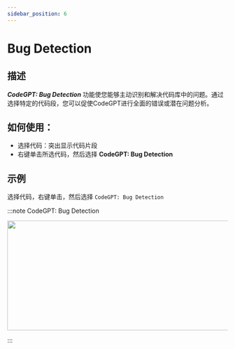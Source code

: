 ```yaml
---
sidebar_position: 6
---
```


# Bug Detection

## 描述
***CodeGPT: Bug Detection*** 功能使您能够主动识别和解决代码库中的问题。通过选择特定的代码段，您可以促使CodeGPT进行全面的错误或潜在问题分析。

## 如何使用：
- 选择代码：突出显示代码片段
- 右键单击所选代码，然后选择 **CodeGPT: Bug Detection**

## 示例
选择代码，右键单击，然后选择 `CodeGPT: Bug Detection`

:::note CodeGPT: Bug Detection
<p align="center">
  <img width="550" height="250" src="https://github.com/davila7/code-gpt-docs/assets/6216945/4f8a15f9-f182-431a-abf4-89f037533cf7" />
</p>
:::
